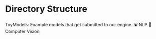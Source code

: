 # Directory Structure

ToyModels: Example models that get submitted to our engine.
	:fountain: NLP
	:eyes: Computer Vision


